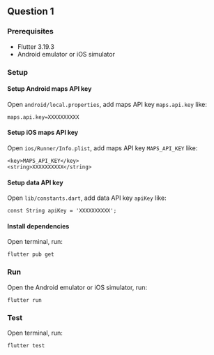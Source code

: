 ## Question 1

### Prerequisites

- Flutter 3.19.3
- Android emulator or iOS simulator

### Setup

#### Setup Android maps API key

Open `android/local.properties`, add maps API key `maps.api.key` like:

```
maps.api.key=XXXXXXXXXX
```

#### Setup iOS maps API key

Open `ios/Runner/Info.plist`, add maps API key `MAPS_API_KEY` like:

```
<key>MAPS_API_KEY</key>
<string>XXXXXXXXXX</string>
```

#### Setup data API key

Open `lib/constants.dart`, add data API key `apiKey` like:

```
const String apiKey = 'XXXXXXXXXX';
```

#### Install dependencies

Open terminal, run:

```
flutter pub get
```

### Run

Open the Android emulator or iOS simulator, run:

```
flutter run
```

### Test

Open terminal, run:

```
flutter test
```
